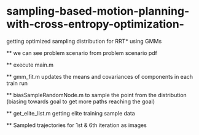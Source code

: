 # sampling-based-motion-planning-with-cross-entropy-optimization-
getting optimized sampling distribution for RRT* using GMMs

** we can see problem scenario from problem scenario pdf

** execute main.m 

**  gmm_fit.m  updates the means and covariances of components in each train run

** biasSampleRandomNode.m to sample the point from the distribution (biasing towards goal to get more paths reaching the goal)

** get_elite_list.m  getting elite training sample data

** Sampled trajectories for 1st & 6th iteration as images
